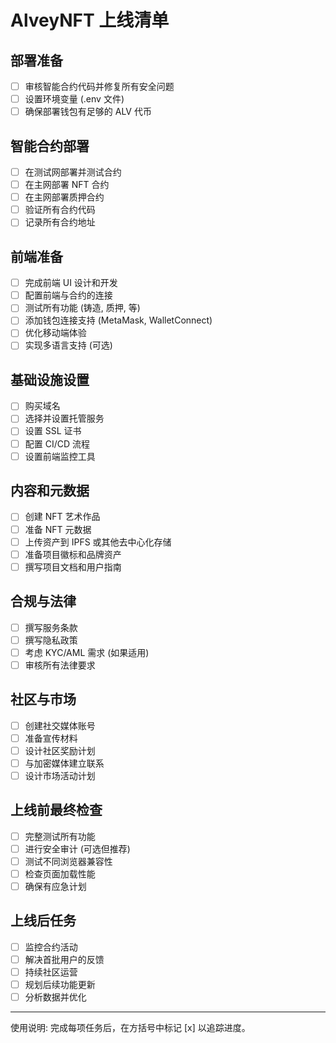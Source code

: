 # AlveyNFT 上线清单

## 部署准备
- [ ] 审核智能合约代码并修复所有安全问题
- [ ] 设置环境变量 (.env 文件)
- [ ] 确保部署钱包有足够的 ALV 代币

## 智能合约部署
- [ ] 在测试网部署并测试合约
- [ ] 在主网部署 NFT 合约
- [ ] 在主网部署质押合约
- [ ] 验证所有合约代码
- [ ] 记录所有合约地址

## 前端准备
- [ ] 完成前端 UI 设计和开发
- [ ] 配置前端与合约的连接
- [ ] 测试所有功能 (铸造, 质押, 等)
- [ ] 添加钱包连接支持 (MetaMask, WalletConnect)
- [ ] 优化移动端体验
- [ ] 实现多语言支持 (可选)

## 基础设施设置
- [ ] 购买域名
- [ ] 选择并设置托管服务
- [ ] 设置 SSL 证书
- [ ] 配置 CI/CD 流程
- [ ] 设置前端监控工具

## 内容和元数据
- [ ] 创建 NFT 艺术作品
- [ ] 准备 NFT 元数据
- [ ] 上传资产到 IPFS 或其他去中心化存储
- [ ] 准备项目徽标和品牌资产
- [ ] 撰写项目文档和用户指南

## 合规与法律
- [ ] 撰写服务条款
- [ ] 撰写隐私政策
- [ ] 考虑 KYC/AML 需求 (如果适用)
- [ ] 审核所有法律要求

## 社区与市场
- [ ] 创建社交媒体账号
- [ ] 准备宣传材料
- [ ] 设计社区奖励计划
- [ ] 与加密媒体建立联系
- [ ] 设计市场活动计划

## 上线前最终检查
- [ ] 完整测试所有功能
- [ ] 进行安全审计 (可选但推荐)
- [ ] 测试不同浏览器兼容性
- [ ] 检查页面加载性能
- [ ] 确保有应急计划

## 上线后任务
- [ ] 监控合约活动
- [ ] 解决首批用户的反馈
- [ ] 持续社区运营
- [ ] 规划后续功能更新
- [ ] 分析数据并优化

---

使用说明: 完成每项任务后，在方括号中标记 [x] 以追踪进度。 